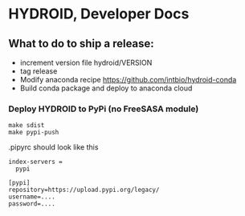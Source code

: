 # HYDROID, Developer Docs

## What to do to ship a release:
- increment version file hydroid/VERSION
- tag release
- Modify anaconda recipe https://github.com/intbio/hydroid-conda
- Build conda package and deploy to anaconda cloud


### Deploy HYDROID to PyPi (no FreeSASA module)

```
make sdist
make pypi-push
```

.pipyrc should look like this
```
index-servers =
  pypi

[pypi]
repository=https://upload.pypi.org/legacy/
username=....
password=....
```


